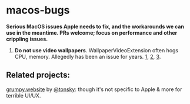 # macos-bugs
**Serious MacOS issues Apple needs to fix, and the workarounds we can use in the meantime. PRs welcome; focus on performance and other crippling issues.**



1. **Do not use video wallpapers**. WallpaperVideoExtension often hogs CPU, memory. Allegedly has been an issue for years. [1](https://x.com/indradhanush92/status/1749090135960846778), [2](https://x.com/longzheng/status/1747138463970017410), [3](https://x.com/search?q=wallpapervideoextension&src=typed_query).

## Related projects: 
[grumpy.website](https://grumpy.website) by [@tonsky](http://github.com/tonsky): though it's not specific to Apple & more for terrible UI/UX.
